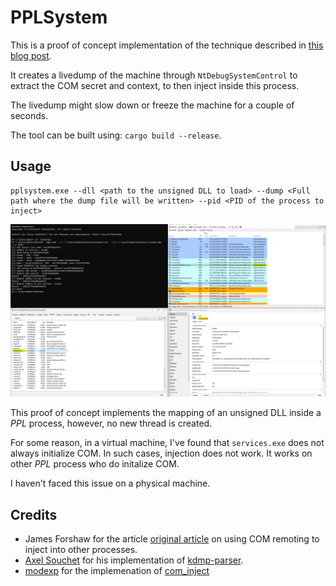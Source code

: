 # PPLSystem

This is a proof of concept implementation of the technique described in [this blog post](https://blog.slowerzs.net/posts/pplsystem).

It creates a livedump of the machine through `NtDebugSystemControl` to extract the COM secret and context, to then inject inside this process. 

The livedump might slow down or freeze the machine for a couple of seconds.

The tool can be built using: `cargo build --release`.

## Usage 

```
pplsystem.exe --dll <path to the unsigned DLL to load> --dump <Full path where the dump file will be written> --pid <PID of the process to inject>
```

![Image of the exploitation](images/pplsystem_inject.png)

This proof of concept implements the mapping of an unsigned DLL inside a *PPL* process, however, no new thread is created.

For some reason, in a virtual machine, I've found that `services.exe` does not always initialize COM. In such cases, injection does not work. It works on other *PPL* process who do initalize COM.

I haven't faced this issue on a physical machine.

## Credits

- James Forshaw for the article [original article](https://googleprojectzero.blogspot.com/2018/11/injecting-code-into-windows-protected.html) on using COM remoting to inject into other processes.
- [Axel Souchet](https://x.com/0vercl0k) for his implementation of [kdmp-parser](https://github.com/0vercl0k/kdmp-parser/tree/master).
- [modexp](https://x.com/modexpblog) for the implemenation of [com_inject](https://github.com/mdsecactivebreach/com_inject/)
